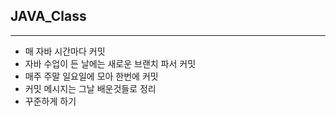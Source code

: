 ## JAVA_Class

<hr/>

- 매 자바 시간마다 커밋
- 자바 수업이 든 날에는 새로운 브랜치 파서 커밋
- 매주 주말 일요일에 모아 한번에 커밋
- 커밋 메시지는 그날 배운것들로 정리
- 꾸준하게 하기